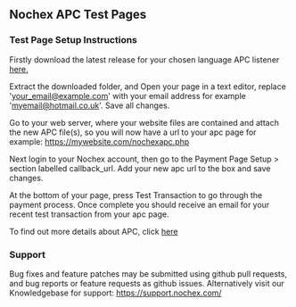 ## Nochex APC Test Pages

### Test Page Setup Instructions

Firstly download the latest release for your chosen language APC listener <a href="https://github.com/NochexDevTeam/APC/releases">here.</a>

Extract the downloaded folder, and Open your page in a text editor, replace 'your_email@example.com' with your email address for example 'myemail@hotmail.co.uk'. Save all changes.

Go to your web server, where your website files are contained and attach the new APC file(s), so you will now have a url to your apc page for example: https://mywebsite.com/nochexapc.php

Next login to your Nochex account, then go to the Payment Page Setup > section labelled callback_url. Add your new apc url to the box and save changes.

At the bottom of your page, press Test Transaction to go through the payment process. Once complete you should receive an email for your recent test transaction from your apc page.

To find out more details about APC, click <a href="https://ssl.nochex.com/downloads/Automatic%20Payment%20Confirmation%20(APC)%20Guides%20and%20Examples/APC_guide.pdf">here</a>

### Support
Bug fixes and feature patches may be submitted using github pull requests, and bug reports or feature requests as github issues.
Alternatively visit our Knowledgebase for support: https://support.nochex.com/ 
